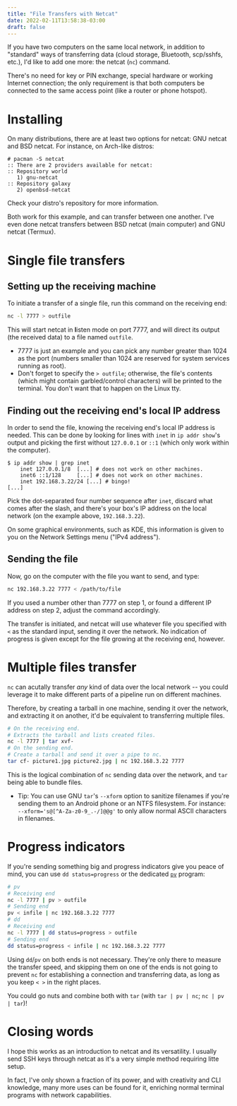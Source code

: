 ```yaml
---
title: "File Transfers with Netcat"
date: 2022-02-11T13:58:38-03:00
draft: false
---
```


If you have two computers on the same local network, in addition to "standard" ways of transferring data (cloud storage, Bluetooth, scp/sshfs, etc.), I'd like to add one more: the netcat (`nc`) command.

There's no need for key or PIN exchange, special hardware or working Internet connection; the only requirement is that both computers be connected to the same access point (like a router or phone hotspot).

# Installing

On many distributions, there are at least two options for netcat: GNU netcat and BSD netcat. For instance, on Arch-like distros:

```plain
# pacman -S netcat
:: There are 2 providers available for netcat:
:: Repository world
   1) gnu-netcat
:: Repository galaxy
   2) openbsd-netcat
```

Check your distro's repository for more information.

Both work for this example, and can transfer between one another. I've even done netcat transfers between BSD netcat (main computer) and GNU netcat (Termux).

# Single file transfers

## Setting up the receiving machine

To initiate a transfer of a single file, run this command on the receiving end:

```sh
nc -l 7777 > outfile
```

This will start netcat in **l**isten mode on port 7777, and will direct its output (the received data) to a file named `outfile`.

- 7777 is just an example and you can pick any number greater than 1024 as the port (numbers smaller than 1024 are reserved for system services running as root).
- Don't forget to specify the `> outfile`; otherwise, the file's contents (which might contain garbled/control characters) will be printed to the terminal. You don't want that to happen on the Linux tty.

## Finding out the receiving end's local IP address

In order to send the file, knowing the receiving end's local IP address is needed. This can be done by looking for lines with `inet` in `ip addr show`'s output and picking the first without `127.0.0.1` or `::1` (which only work within the computer).

```plain
$ ip addr show | grep inet
    inet 127.0.0.1/8  [...] # does not work on other machines.
    inet6 ::1/128     [...] # does not work on other machines.
    inet 192.168.3.22/24 [...] # bingo!
[...]
```

Pick the dot-separated four number sequence after `inet`, discard what comes after the slash, and there's your box's IP address on the local network (on the example above, `192.168.3.22`).

On some graphical environments, such as KDE, this information is given to you on the Network Settings menu ("IPv4 address").

## Sending the file

Now, go on the computer with the file you want to send, and type:

```sh
nc 192.168.3.22 7777 < /path/to/file
```

If you used a number other than 7777 on step 1, or found a different IP address on step 2, adjust the command accordingly.

The transfer is initiated, and netcat will use whatever file you specified with `<` as the standard input, sending it over the network. No indication of progress is given except for the file growing at the receiving end, however.

# Multiple files transfer

`nc` can acutally transfer _any_ kind of data over the local network -- you could leverage it to make different parts of a pipeline run on different machines.

Therefore, by creating a tarball in one machine, sending it over the network, and extracting it on another, it'd be equivalent to transferring multiple files.

```sh
# On the receiving end.
# Extracts the tarball and lists created files.
nc -l 7777 | tar xvf-
# On the sending end.
# Create a tarball and send it over a pipe to nc.
tar cf- picture1.jpg picture2.jpg | nc 192.168.3.22 7777
```

This is the logical combination of `nc` sending data over the network, and `tar` being able to bundle files.

- Tip: You can use GNU `tar`'s `--xform` option to sanitize filenames if you're sending them to an Android phone or an NTFS filesystem. For instance: `--xform='s@[^A-Za-z0-9_.-/]@@g'` to only allow normal ASCII characters in filenames.

# Progress indicators

If you're sending something big and progress indicators give you peace of mind, you can use `dd status=progress` or the dedicated [`pv`](http://www.ivarch.com/programs/pv.shtml) program:

```sh
# pv
# Receiving end
nc -l 7777 | pv > outfile
# Sending end
pv < infile | nc 192.168.3.22 7777
# dd
# Receiving end
nc -l 7777 | dd status=progress > outfile
# Sending end
dd status=progress < infile | nc 192.168.3.22 7777
```

Using `dd`/`pv` on both ends is not necessary. They're only there to measure the transfer speed, and skipping them on one of the ends is not going to prevent `nc` for establishing a connection and transferring data, as long as you keep `< >` in the right places.

You could go nuts and combine both with `tar` (with `tar | pv | nc`; `nc | pv | tar`)!

# Closing words

I hope this works as an introduction to netcat and its versatility. I usually send SSH keys through netcat as it's a very simple method requiring litte setup.

In fact, I've only shown a fraction of its power, and with creativity and CLI knowledge, many more uses can be found for it, enriching normal terminal programs with network capabilities.
